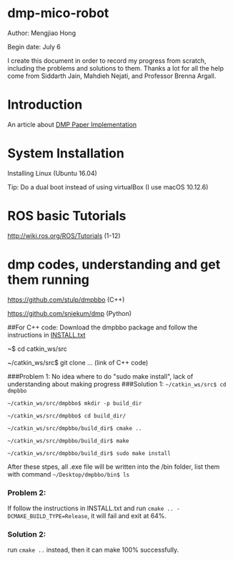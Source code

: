 # dmp-mico-robot
Author: Mengjiao Hong

Begin date: July 6

I create this document in order to record my progress from scratch, including the problems and solutions to them. Thanks a lot for all the help come from Siddarth Jain, Mahdieh Nejati, and Professor Brenna Argall.

# Introduction
An article about [DMP Paper Implementation](http://www.cs.utexas.edu/~sniekum/classes/RLFD-F15/papers/Pastor09.pdf)

# System Installation
Installing Linux (Ubuntu 16.04)

Tip: Do a dual boot instead of using virtualBox (I use macOS 10.12.6)

# ROS basic Tutorials
http://wiki.ros.org/ROS/Tutorials (1-12)

# dmp codes, understanding and get them running
https://github.com/stulp/dmpbbo (C++)

https://github.com/sniekum/dmp (Python)


##For C++ code:
Download the dmpbbo package and follow the instructions in [INSTALL.txt](https://github.com/stulp/dmpbbo/blob/master/LICENSE.txt)

~$ cd catkin_ws/src

~/catkin_ws/src$ git clone ... (link of C++ code)


###Problem 1:
No idea where to do "sudo make install", lack of understanding about making progress
###Solution 1:
`~/catkin_ws/src$ cd dmpbbo`

`~/catkin_ws/src/dmpbbo$ mkdir -p build_dir`

`~/catkin_ws/src/dmpbbo$ cd build_dir/`

`~/catkin_ws/src/dmpbbo/build_dir$ cmake ..`

`~/catkin_ws/src/dmpbbo/build_dir$ make`

`~/catkin_ws/src/dmpbbo/build_dir$ sudo make install`

After these stpes, all .exe file will be written into the /bin folder, list them with command `~/Desktop/dmpbbo/bin$ ls`

### Problem 2:
If follow the instructions in INSTALL.txt and run `cmake .. -DCMAKE_BUILD_TYPE=Release`, it will fail and exit at 64%.
### Solution 2:
run `cmake ..` instead, then it can make 100% successfully.
